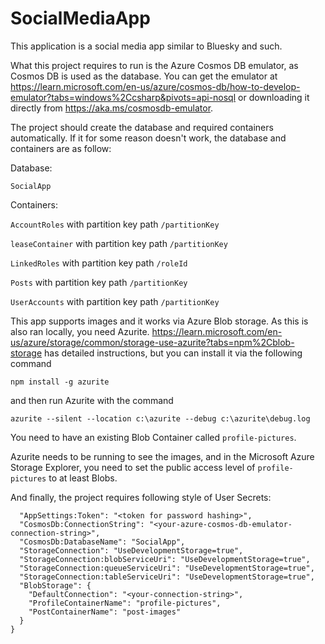 # SocialMediaApp

This application is a social media app similar to Bluesky and such.

What this project requires to run is the Azure Cosmos DB emulator, as Cosmos DB is used as the database. You can get the emulator at <https://learn.microsoft.com/en-us/azure/cosmos-db/how-to-develop-emulator?tabs=windows%2Ccsharp&pivots=api-nosql> or downloading it directly from <https://aka.ms/cosmosdb-emulator>.

The project should create the database and required containers automatically. If it for some reason doesn't work, the database and containers are as follow:

Database:

```SocialApp```

Containers:

```AccountRoles``` with partition key path ```/partitionKey```

```leaseContainer``` with partition key path ```/partitionKey```

```LinkedRoles``` with partition key path ```/roleId```

```Posts``` with partition key path ```/partitionKey```

```UserAccounts``` with partition key path ```/partitionKey```


This app supports images and it works via Azure Blob storage. As this is also ran locally, you need Azurite.
<https://learn.microsoft.com/en-us/azure/storage/common/storage-use-azurite?tabs=npm%2Cblob-storage> has detailed instructions,
but you can install it via the following command 

```npm install -g azurite```

and then run Azurite with the command

```azurite --silent --location c:\azurite --debug c:\azurite\debug.log```

You need to have an existing Blob Container called ```profile-pictures```.

Azurite needs to be running to see the images, and in the Microsoft Azure Storage Explorer, you need to set the public access level of ```profile-pictures``` to at least Blobs.

And finally, the project requires following style of User Secrets:

```{
  "AppSettings:Token": "<token for password hashing>",
  "CosmosDb:ConnectionString": "<your-azure-cosmos-db-emulator-connection-string>",
  "CosmosDb:DatabaseName": "SocialApp",
  "StorageConnection": "UseDevelopmentStorage=true",
  "StorageConnection:blobServiceUri": "UseDevelopmentStorage=true",
  "StorageConnection:queueServiceUri": "UseDevelopmentStorage=true",
  "StorageConnection:tableServiceUri": "UseDevelopmentStorage=true",
  "BlobStorage": {
    "DefaultConnection": "<your-connection-string>",
    "ProfileContainerName": "profile-pictures",
    "PostContainerName": "post-images"
  }
}